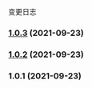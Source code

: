 变更日志
### [1.0.3](///compare/v1.0.2...v1.0.3) (2021-09-23)

### [1.0.2](///compare/v1.0.1...v1.0.2) (2021-09-23)

### 1.0.1 (2021-09-23)
